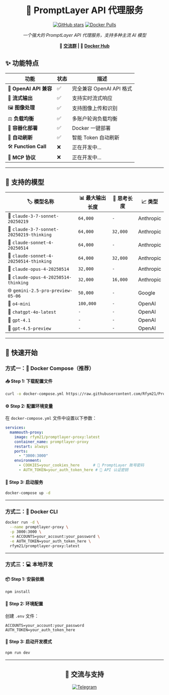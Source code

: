 <div align="center">

# 🚀 PromptLayer API 代理服务

[![GitHub stars](https://img.shields.io/github/stars/Rfym21/PromptlayerProxy?style=social)](https://github.com/Rfym21/PromptlayerProxy)
[![Docker Pulls](https://img.shields.io/docker/pulls/rfym21/promptlayer-proxy)](https://hub.docker.com/r/rfym21/promptlayer-proxy)

*一个强大的 PromptLayer API 代理服务，支持多种主流 AI 模型*

**🔗 [交流群](https://t.me/nodejs_project) | 🐳 [Docker Hub](https://hub.docker.com/r/rfym21/promptlayer-proxy)**

</div>

## ✨ 功能特点

<div align="center">

| 功能 | 状态 | 描述 |
|------|------|------|
| 🔄 **OpenAI API 兼容** | ✅ | 完全兼容 OpenAI API 格式 |
| 🌊 **流式输出** | ✅ | 支持实时流式响应 |
| 🖼️ **图像处理** | ✅ | 支持图像上传和识别 |
| ⚖️ **负载均衡** | ✅ | 多账户轮询负载均衡 |
| 🐳 **容器化部署** | ✅ | Docker 一键部署 |
| 🔄 **自动刷新** | ✅ | 智能 Token 自动刷新 |
| 🛠️ **Function Call** | ❌ | 正在开发中... |
| 🔌 **MCP 协议** | ❌ | 正在开发中... |

</div>

---

## 🤖 支持的模型

<div align="center">

| 🏷️ 模型名称 | 📊 最大输出长度 | 🧠 思考长度 | 📈 类型 |
|-----------|-------------|---------|-------|
| 🔮 `claude-3-7-sonnet-20250219` | `64,000` | `-` | Anthropic |
| 🧠 `claude-3-7-sonnet-20250219-thinking` | `64,000` | `32,000` | Anthropic |
| 🔮 `claude-sonnet-4-20250514` | `64,000` | `-` | Anthropic |
| 🧠 `claude-sonnet-4-20250514-thinking` | `64,000` | `32,000` | Anthropic |
| 🔮 `claude-opus-4-20250514` | `32,000` | `-` | Anthropic |
| 🧠 `claude-opus-4-20250514-thinking` | `32,000` | `16,000` | Anthropic |
| 🌐 `gemini-2.5-pro-preview-05-06` | `50,000` | `-` | Google |
| 🤖 `o4-mini` | `100,000` | `-` | OpenAI |
| 🤖 `chatgpt-4o-latest` | `-` | `-` | OpenAI |
| 🤖 `gpt-4.1` | `-` | `-` | OpenAI |
| 🤖 `gpt-4.5-preview` | `-` | `-` | OpenAI |

</div>

---

## 🚀 快速开始

### 方式一：🐳 Docker Compose（推荐）

#### 📥 **Step 1**: 下载配置文件

```bash
curl -o docker-compose.yml https://raw.githubusercontent.com/Rfym21/PromptlayerProxy/refs/heads/main/docker-compose.yml
```

#### ⚙️ **Step 2**: 配置环境变量

在 `docker-compose.yml` 文件中设置以下参数：

```yaml
services:
  mammouth-proxy:
    image: rfym21/promptlayer-proxy:latest
    container_name: promptlayer-proxy
    restart: always
    ports:
      - "3000:3000"
    environment:
      - COOKIES=your_cookies_here      # 🔐 PromptLayer 账号密码
      - AUTH_TOKEN=your_auth_token_here # 🔑 API 认证密钥
```

#### 🚀 **Step 3**: 启动服务

```bash
docker-compose up -d
```

---

### 方式二：🐳 Docker CLI

```bash
docker run -d \
  --name promptlayer-proxy \
  -p 3000:3000 \
  -e ACCOUNTS=your_account:your_password \
  -e AUTH_TOKEN=your_auth_token_here \
  rfym21/promptlayer-proxy:latest
```

---

### 方式三：💻 本地开发

#### 📦 **Step 1**: 安装依赖

```bash
npm install
```

#### 📝 **Step 2**: 环境配置

创建 `.env` 文件：

```env
ACCOUNTS=your_account:your_password
AUTH_TOKEN=your_auth_token_here
```

#### 🏃 **Step 3**: 启动开发模式

```bash
npm run dev
```

---

<div align="center">

## 💬 交流与支持

[![Telegram](https://img.shields.io/badge/Telegram-2CA5E0?style=for-the-badge&logo=telegram&logoColor=white)](https://t.me/nodejs_project)

</div>
